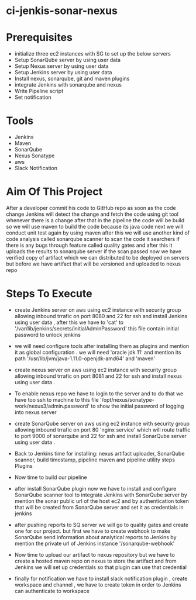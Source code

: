 # ci-jenkis-sonar-nexus

# Prerequisites

- initialize three ec2 instances with SG to set up the below servers 
- Setup SonarQube server by using user data
- Setup Nexus server by using user data
- Setup Jenkins server by using user data
- Install nexus, sonarqube, git and maven plugins
- integrate Jenkins with sonarqube and nexus
- Write Pipeline script
- Set notification

# Tools
 
- Jenkins
- Maven
- SonarQube
- Nexus Sonatype
- aws 
- Slack Notification


# Aim Of This Project

After a developer commit his code to GitHub repo as soon as the code change Jenkins will detect the change and fetch the code using git tool whenever there is a change after that in the pipeline the code will be build so we will use maven to build the code because its java code next we will conduct unit test again by using maven after this we will use another kind of code analysis called sonarqube scanner to scan the code it searchers if there is any bugs through feature called quality gates and after this it uploads the results to sonarqube server if the scan passed now we have verified copy of artifact which we can distributed to be deployed on servers but before we have artifact that will be versioned and  uploaded to nexus repo



# Steps To Execute

- create Jenkins server on aws using ec2 instance with security group allowing inbound trrafic on port 8080 and 22 for ssh and install Jenkins using user 
  data , after this we have to 'cat' to '/var/lib/jenkins/secrets/initialAdminPassword' this file contain initial password to unlock jenkins

- we will need configure tools after installing them as plugins and mention it as global configuration . we will need 'oracle jdk 11' and mention its path 
  '/usr/lib/jvm/java-1.11.0-openjdk-amd64' and 'maven'

- create nexus server on aws using ec2 instance with security group allowing inbound trrafic on port 8081 and 22 for ssh and install nexus using user data .


- To enable nexus repo we have to login to the server and to do that we have too ssh to machine to this file '/opt/nexus/sonatype- 
  work/nexus3/admin.password' to show the initial password of logging into nexus server 


- create SonarQube server on aws using ec2 instance with security group allowing inbound trrafic on port 80 'nginx service' which will route traffic to port 
  9000 of sonarqube and 22 for ssh and install SonarQube server using user data .


- Back to Jenkins time for installing: nexus artifact uploader, SonarQube scanner, build timestamp, pipeline maven and pipeline utility steps Plugins

- Now time to build our pipeline

- after install SonarQube plugin now we have to install and configure SonarQube scanner tool to integrate Jenkins with SonarQube server by mention the sonar 
  public url of the host ec2 and by authentication token that will be created from SonarQube server and set it as credentials in jenkins

- after pushing reports to SQ server we will go to quality gates and create one for our project. but first we have to create webhook to make SonarQube send 
  information about analytical reports to Jenkins by mention the private url of Jenkins instance '/sonarqube-webhook'

- Now time to upload our artifact to nexus repository  but we have to create a hosted maven repo on nexus to store the artifact and from Jenkins we will set 
  up credentials so that plugin can use that credential
 
- finally for notification we have to install slack notification plugin , create workspace and channel , we have to create token in order to Jenkins can 
  authenticate to workspace

